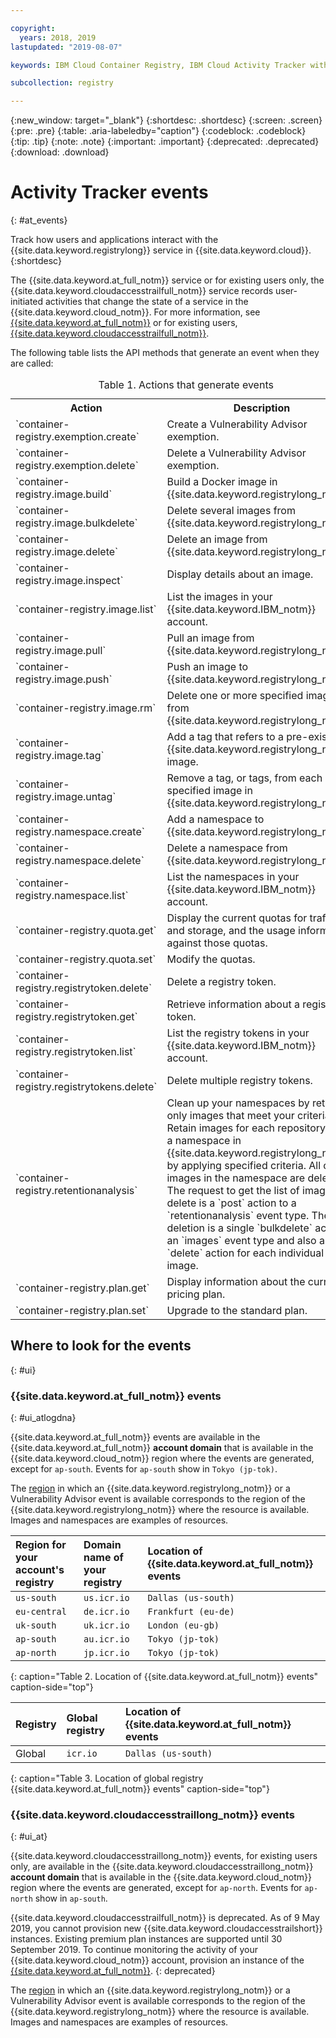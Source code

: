 ```yaml
---

copyright:
  years: 2018, 2019
lastupdated: "2019-08-07"

keywords: IBM Cloud Container Registry, IBM Cloud Activity Tracker with LogDNA events, Activity Tracker events, events, track,

subcollection: registry

---
```


{:new_window: target="_blank"}
{:shortdesc: .shortdesc}
{:screen: .screen}
{:pre: .pre}
{:table: .aria-labeledby="caption"}
{:codeblock: .codeblock}
{:tip: .tip}
{:note: .note}
{:important: .important}
{:deprecated: .deprecated}
{:download: .download}

# Activity Tracker events
{: #at_events}

Track how users and applications interact with the {{site.data.keyword.registrylong}} service in {{site.data.keyword.cloud}}.
{:shortdesc}

The {{site.data.keyword.at_full_notm}} service or for existing users only, the {{site.data.keyword.cloudaccesstrailfull_notm}} service records user-initiated activities that change the state of a service in the {{site.data.keyword.cloud_notm}}.
For more information, see [{{site.data.keyword.at_full_notm}}](/docs/services/Activity-Tracker-with-LogDNA?topic=logdnaat-getting-started) or for existing users, [{{site.data.keyword.cloudaccesstrailfull_notm}}](/docs/services/cloud-activity-tracker?topic=cloud-activity-tracker-getting-started#getting-started).

The following table lists the API methods that generate an event when they are called:

<table>
  <caption>Table 1. Actions that generate events</caption>
  <tr>
    <th>Action</th>
	  <th>Description</th>
  </tr>
  <tr>
    <td>`container-registry.exemption.create`</td>
	  <td>Create a Vulnerability Advisor exemption.</td>
  </tr>
  <tr>
    <td>`container-registry.exemption.delete`</td>
	  <td>Delete a Vulnerability Advisor exemption.</td>
  </tr>
  <tr>
    <td>`container-registry.image.build`</td>
	  <td>Build a Docker image in {{site.data.keyword.registrylong_notm}}.</td>
  </tr>
  <tr>
    <td>`container-registry.image.bulkdelete`</td>
	  <td>Delete several images from {{site.data.keyword.registrylong_notm}}.</td>
  </tr>
  <tr>
    <td>`container-registry.image.delete`</td>
	  <td>Delete an image from {{site.data.keyword.registrylong_notm}}.</td>
  </tr>
  <tr>
    <td>`container-registry.image.inspect`</td>
	  <td>Display details about an image.</td>
  </tr>
  <tr>
    <td>`container-registry.image.list`</td>
	  <td>List the images in your {{site.data.keyword.IBM_notm}} account.</td>
  </tr>
  <tr>
    <td>`container-registry.image.pull`</td>
	  <td>Pull an image from {{site.data.keyword.registrylong_notm}}.</td>
  </tr>
  <tr>
    <td>`container-registry.image.push`</td>
	  <td>Push an image to {{site.data.keyword.registrylong_notm}}.</td>
  </tr>
    <td>`container-registry.image.rm`</td>
	  <td>Delete one or more specified images from {{site.data.keyword.registrylong_notm}}.</td>
  </tr>
  <tr>
    <td>`container-registry.image.tag`</td>
	  <td>Add a tag that refers to a pre-existing {{site.data.keyword.registrylong_notm}} image.</td>
  </tr>
   <tr>
    <td>`container-registry.image.untag`</td>
	  <td>Remove a tag, or tags, from each specified image in {{site.data.keyword.registrylong_notm}}.</td>
  </tr>
  <tr>
    <td>`container-registry.namespace.create`</td>
	  <td>Add a namespace to {{site.data.keyword.registrylong_notm}}.</td>
  </tr>
  <tr>
    <td>`container-registry.namespace.delete`</td>
	  <td>Delete a namespace from {{site.data.keyword.registrylong_notm}}.</td>
  </tr>
  <tr>
    <td>`container-registry.namespace.list`</td>
	  <td>List the namespaces in your {{site.data.keyword.IBM_notm}} account.</td>
  </tr>
  <tr>
    <td>`container-registry.quota.get`</td>
	  <td>Display the current quotas for traffic and storage, and the usage information against those quotas.</td>
  </tr>
  <tr>
    <td>`container-registry.quota.set`</td>
	  <td>Modify the quotas.</td>
  </tr>
  <tr>
    <td>`container-registry.registrytoken.delete`</td>
	  <td>Delete a registry token.</td>
  </tr>
  <tr>
    <td>`container-registry.registrytoken.get`</td>
	  <td>Retrieve information about a registry token.</td>
  </tr>
  <tr>
    <td>`container-registry.registrytoken.list`</td>
	  <td>List the registry tokens in your {{site.data.keyword.IBM_notm}} account.</td>
  </tr>
  <tr>
    <td>`container-registry.registrytokens.delete`</td>
	  <td>Delete multiple registry tokens.</td>
  </tr><tr>
    <td>`container-registry.retentionanalysis`</td>
	  <td>Clean up your namespaces by retaining only images that meet your criteria. Retain images for each repository within a namespace in {{site.data.keyword.registrylong_notm}} by applying specified criteria. All other images in the namespace are deleted. </br> The request to get the list of images to delete is a `post` action to a `retentionanalysis` event type. The deletion is a single `bulkdelete` action to an `images` event type and also a `delete` action for each individual image.</td>
  </tr>
  <tr>
    <td>`container-registry.plan.get`</td>
	  <td>Display information about the current pricing plan.</td>
  </tr>
  <tr>
    <td>`container-registry.plan.set`</td>
	  <td>Upgrade to the standard plan.</td>
  </tr>
 </table>

## Where to look for the events
{: #ui}

### {{site.data.keyword.at_full_notm}} events
{: #ui_atlogdna}

{{site.data.keyword.at_full_notm}} events are available in the {{site.data.keyword.at_full_notm}} **account domain** that is available in the {{site.data.keyword.cloud_notm}} region where the events are generated, except for `ap-south`. Events for `ap-south` show in `Tokyo (jp-tok)`.

The [region](/docs/services/Registry?topic=registry-registry_overview#registry_regions) in which an {{site.data.keyword.registrylong_notm}} or a Vulnerability Advisor event is available corresponds to the region of the {{site.data.keyword.registrylong_notm}} where the resource is available. Images and namespaces are examples of resources.

| Region for your account's registry | Domain name of your registry | Location of {{site.data.keyword.at_full_notm}} events |
|:-----------------|:-----------------|:-----------------|
| `us-south` | `us.icr.io` | `Dallas (us-south)` |
| `eu-central` | `de.icr.io` | `Frankfurt (eu-de)` |
| `uk-south` | `uk.icr.io` | `London (eu-gb)` |
| `ap-south` | `au.icr.io` | `Tokyo (jp-tok)` |
| `ap-north` | `jp.icr.io` | `Tokyo (jp-tok)` |
{: caption="Table 2. Location of {{site.data.keyword.at_full_notm}} events" caption-side="top"}

| Registry | Global registry | Location of {{site.data.keyword.at_full_notm}} events |
|:-----------------|:-----------------|:-----------------|
| Global | `icr.io` | `Dallas (us-south)` |
{: caption="Table 3. Location of global registry {{site.data.keyword.at_full_notm}} events" caption-side="top"}

### {{site.data.keyword.cloudaccesstraillong_notm}} events
{: #ui_at}

{{site.data.keyword.cloudaccesstraillong_notm}} events, for existing users only, are available in the {{site.data.keyword.cloudaccesstraillong_notm}} **account domain** that is available in the {{site.data.keyword.cloud_notm}} region where the events are generated, except for `ap-north`. Events for `ap-north` show in `ap-south`.

{{site.data.keyword.cloudaccesstrailfull_notm}} is deprecated. As of 9 May 2019, you cannot provision new {{site.data.keyword.cloudaccesstrailshort}} instances. Existing premium plan instances are supported until 30 September 2019. To continue monitoring the activity of your {{site.data.keyword.cloud_notm}} account, provision an instance of the [{{site.data.keyword.at_full_notm}}](/docs/services/Activity-Tracker-with-LogDNA?topic=logdnaat-getting-started#getting-started).
{: deprecated}

The [region](/docs/services/Registry?topic=registry-registry_overview#registry_regions) in which an {{site.data.keyword.registrylong_notm}} or a Vulnerability Advisor event is available corresponds to the region of the {{site.data.keyword.registrylong_notm}} where the resource is available. Images and namespaces are examples of resources.
